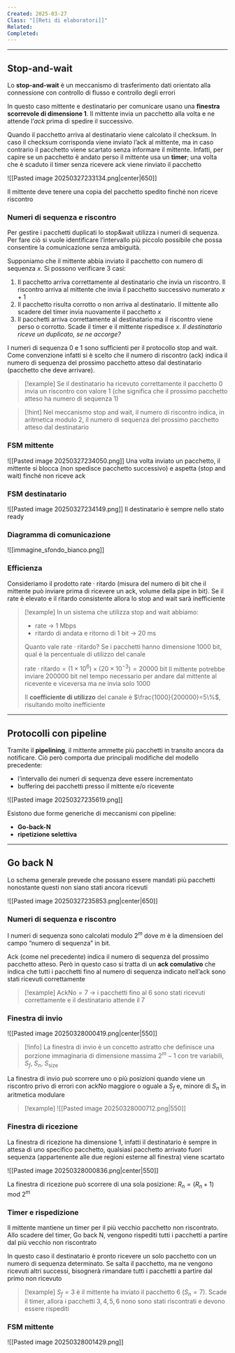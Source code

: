 ```yaml
---
Created: 2025-03-27
Class: "[[Reti di elaboratori]]"
Related: 
Completed:
---
```

---
## Stop-and-wait
Lo **stop-and-wait** è un meccanismo di trasferimento dati orientato alla connessione con controllo di flusso e controllo degli errori

In questo caso mittente e destinatario per comunicare usano una **finestra scorrevole di dimensione $1$**. Il mittente invia un pacchetto alla volta e ne attende l’*ack* prima di spedire il successivo.

Quando il pacchetto arriva al destinatario viene calcolato il checksum. In caso il checksum corrisponda viene inviato l’ack al mittente, ma in caso contrario il pacchetto viene scartato senza informare il mittente. Infatti, per capire se un pacchetto è andato perso il mittente usa un **timer**; una volta che è scaduto il timer senza ricevere ack viene rinviato il pacchetto

![[Pasted image 20250327233134.png|center|650]]

Il mittente deve tenere una copia del pacchetto spedito finché non riceve riscontro

### Numeri di sequenza e riscontro
Per gestire i pacchetti duplicati lo stop&wait utilizza i numeri di sequenza. Per fare ciò si vuole identificare l’intervallo più piccolo possibile che possa consentire la comunicazione senza ambiguità.

Supponiamo che il mittente abbia inviato il pacchetto con numero di sequenza $x$. Si possono verificare 3 casi:
1. Il pacchetto arriva correttamente al destinatario che invia un riscontro. Il riscontro arriva al mittente che invia il pacchetto successivo numerato $x+1$
2. Il pacchetto risulta corrotto o non arriva al destinatario. Il mittente allo scadere del timer invia nuovamente il pacchetto $x$
3. Il pacchetti arriva correttamente al destinatario ma il riscontro viene perso o corrotto. Scade il timer e il mittente rispedisce $x$. *Il destinatario riceve un duplicato, se ne accorge?*

I numeri di sequenza $0$ e $1$ sono sufficienti per il protocollo stop and wait.
Come convenzione infatti si è scelto che il numero di riscontro (ack) indica il numero di sequenza del prossimo pacchetto atteso dal destinatario (pacchetto che deve arrivare).

>[!example]
>Se il destinatario ha ricevuto correttamente il pacchetto $0$ invia un riscontro con valore $1$ (che significa che il prossimo pacchetto atteso ha numero di sequenza $1$)

>[!hint]
>Nel meccanismo stop and wait, il numero di riscontro indica, in aritmetica modulo 2, il numero di sequenza del prossimo pacchetto atteso dal destinatario

### FSM mittente
![[Pasted image 20250327234050.png]]
Una volta inviato un pacchetto, il mittente si blocca (non spedisce pacchetto successivo) e aspetta (stop and wait) finché non riceve ack

### FSM destinatario
![[Pasted image 20250327234149.png]]
Il destinatario è sempre nello stato ready

### Diagramma di comunicazione
![[immagine_sfondo_bianco.png]]

### Efficienza
Consideriamo il prodotto $\text{rate}\cdot \text{ritardo}$ (misura del numero di bit che il mittente può inviare prima di ricevere un ack, volume della pipe in bit). Se il rate è elevato e il ritardo consistente allora lo stop and wait sarà inefficiente

>[!example]
>In un sistema che utilizza stop and wait abbiamo:
>- rate → $1 \text{ Mbps}$
>- ritardo di andata e ritorno di $1\text{ bit}$ → $20\text{ ms}$
>
>Quanto vale $\text{rate}\cdot \text{ritardo}$?
>Se i pacchetti hanno dimensione $1000\text{ bit}$, qual è la percentuale di utilizzo del canale
>
>$\text{rate}\cdot \text{ritardo}=(1\times 10^6)\times(20\times 10^{-3})=20000\text{ bit}$
>Il mittente potrebbe inviare $200000\text{ bit}$ nel tempo necessario per andare dal mittente al ricevente e viceversa ma ne invia solo $1000$
>
>Il **coefficiente di utilizzo** del canale è $\frac{1000}{200000}=5\%$, risultando molto inefficiente

---
## Protocolli con pipeline
Tramite il **pipelining**, il mittente ammette più pacchetti in transito ancora da notificare. Ciò però comporta due principali modifiche del modello precedente:
- l’intervallo dei numeri di sequenza deve essere incrementato
- buffering dei pacchetti presso il mittente e/o ricevente

![[Pasted image 20250327235619.png]]

Esistono due forme generiche di meccanismi con pipeline:
- **Go-back-N**
- **ripetizione selettiva**

---
## Go back N
Lo schema generale prevede che possano essere mandati più pacchetti nonostante questi non siano stati ancora ricevuti

![[Pasted image 20250327235853.png|center|650]]

### Numeri di sequenza e riscontro
I numeri di sequenza sono calcolati modulo $2^m$ dove $m$ è la dimensioen del campo “numero di sequenza” in bit.

Ack (come nel precedente) indica il numero di sequenza del prossimo pacchetto atteso. Però in questo caso si tratta di un **ack comulativo** che indica che tutti i pacchetti fino al numero di sequenza indicato nell’ack sono stati ricevuti correttamente

>[!example]
>$\text{AckNo}=7$ → i pacchetti fino al $6$ sono stati ricevuti correttamente e il destinatario attende il $7$

### Finestra di invio
![[Pasted image 20250328000419.png|center|550]]

>[!info]
>La finestra di invio è un concetto astratto che definisce una porzione immaginaria di dimensione massima $2^m-1$ con tre variabili, $S_{f}$, $S_{n}$, $S_{\text{size}}$

La finestra di invio può scorrere uno o più posizioni quando viene un riscontro privo di errori con $\text{ackNo}$ maggiore o oguale a $S_{f}$ e, minore di $S_{n}$ in aritmetica modulare

>[!example]
>![[Pasted image 20250328000712.png|550]]

### Finestra di ricezione
La finestra di ricezione ha dimensione $1$, infatti il destinatario è sempre in attesa di uno specifico pacchetto, qualsiasi pacchetto arrivato fuori sequenza (appartenente alle due regioni esterne all finestra) viene scartato

![[Pasted image 20250328000836.png|center|550]]

La finestra di ricezione può scorrere di una sola posizione: $R_{n}=(R_{n}+1)\text{ mod }2^m$

### Timer e rispedizione
Il mittente mantiene un timer per il più vecchio pacchetto non riscontrato. Allo scadere del timer, Go back N, vengono rispediti tutti i pacchetti a partire dal più vecchio non riscontrato

In questo caso il destinatario è pronto ricevere un solo pacchetto con un numero di sequenza determinato. Se salta il pacchetto, ma ne vengono ricevuti altri successi, bisognerà rimandare tutti i pacchetti a partire dal primo non ricevuto

>[!example]
>$S_{f}=3$ è il mittente ha inviato il pacchetto $6$ ($S_{n}=7$). Scade il timer, allora i pacchetti $3,4,5,6$ nono sono stati riscontrati e devono essere rispediti

### FSM mittente
![[Pasted image 20250328001429.png]]

